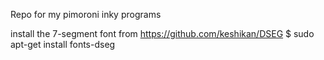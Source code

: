 Repo for my pimoroni inky programs

install the 7-segment font from https://github.com/keshikan/DSEG 
  $ sudo apt-get install fonts-dseg
